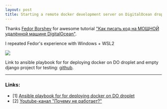 ```yaml
---
layout: post
title: Starting a remote docker development server on DigitalOcean droplet
---
```


Thanks [Fedor Borshev](https://github.com/f213) for awesome tutorial ["Как писать код на МОЩНОЙ удалённой машине DigitalOcean"](https://www.youtube.com/watch?v=Y0JraNE8ZRI&t=1166s).

I repeated Fedor's experience with Windows + WSL2

[![](https://img.youtube.com/vi/fsCtIazJooo/0.jpg)](https://www.youtube.com/watch?v=fsCtIazJooo)

Link to ansible playbook for for deploying docker on DO droplet and empty django project for testing: [github](https://github.com/Vostbur/ansible-playbooks/tree/main/dev-docker-server).

----
### Links:

- [1] [Ansible playbook for for deploying docker on DO droplet](https://github.com/Vostbur/ansible-playbooks/tree/main/dev-docker-server)
- [2] [Youtube-канал "Почему не работает?"](https://www.youtube.com/channel/UCO8aN1B8ncJM09rohGvOiCQ)
